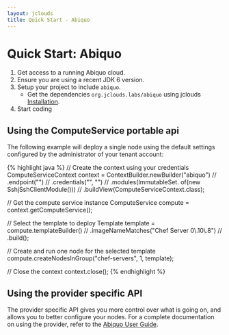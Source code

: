 ```yaml
---
layout: jclouds
title: Quick Start - Abiquo
---
```


# Quick Start: Abiquo

1. Get access to a running Abiquo cloud.
2. Ensure you are using a recent JDK 6 version.
3. Setup your project to include `abiquo`.
	* Get the dependencies `org.jclouds.labs/abiquo` using jclouds [Installation](/documentation/userguide/installation-guide).
4. Start coding

## Using the ComputeService portable api

The following example will deploy a single node using the default settings configured by the administrator of your tenant account:

{% highlight java %}
// Create the context using your credentials
ComputeServiceContext context = ContextBuilder.newBuilder("abiquo") //
    .endpoint("<the abiquo endpoint>") //
    .credentials("<your login>", "<your password>") //
    .modules(ImmutableSet.<Module> of(new SshjSshClientModule())) //
    .buildView(ComputeServiceContext.class);

// Get the compute service instance
ComputeService compute = context.getComputeService();

// Select the template to deploy
Template template = compute.templateBuilder() //
    .imageNameMatches("Chef Server 0\\.10\\.8") //
    .build();

// Create and run one node for the selected template
compute.createNodesInGroup("chef-servers", 1, template);

// Close the context
context.close();
{% endhighlight %}

## Using the provider specific API

The provider specific API gives you more control over what is going on, and allows you to better configure your nodes. For a complete documentation on using the provider, refer to the [Abiquo User Guide](/documentation/userguide/using-abiquo).

